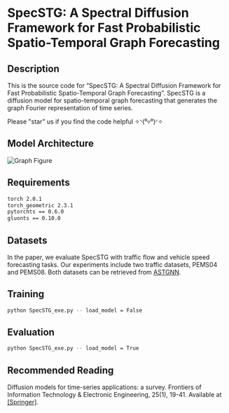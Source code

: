 # SpecSTG: A Spectral Diffusion Framework for Fast Probabilistic Spatio-Temporal Graph Forecasting

## Description
This is the source code for “SpecSTG: A Spectral Diffusion Framework for Fast Probabilistic Spatio-Temporal Graph Forecasting”. SpecSTG is a diffusion model for spatio-temporal graph forecasting that generates the graph Fourier representation of time series.

Please "star" us if you find the code helpful ✧◝(⁰▿⁰)◜✧

## Model Architecture
![Graph Figure](https://github.com/user-attachments/assets/a61b9cd4-aed8-408d-9c42-0b51fd10c4e4)

## Requirements
```bash 
torch 2.0.1
torch_geometric 2.3.1
pytorchts == 0.6.0
gluonts == 0.10.0
```

## Datasets
In the paper, we evaluate SpecSTG with traffic flow and vehicle speed forecasting tasks. Our experiments include two traffic datasets, PEMS04 and PEMS08. Both datasets can be retrieved from [ASTGNN](https://github.com/guoshnBJTU/ASTGNN/tree/main/data). 

## Training
```bash
python SpecSTG_exe.py -- load_model = False
```

## Evaluation
```bash
python SpecSTG_exe.py -- load_model = True
```

## Recommended Reading

Diffusion models for time-series applications: a survey. Frontiers of Information Technology & Electronic Engineering, 25(1), 19-41. Available at [[Springer]](https://link.springer.com/article/10.1631/FITEE.2300310).


